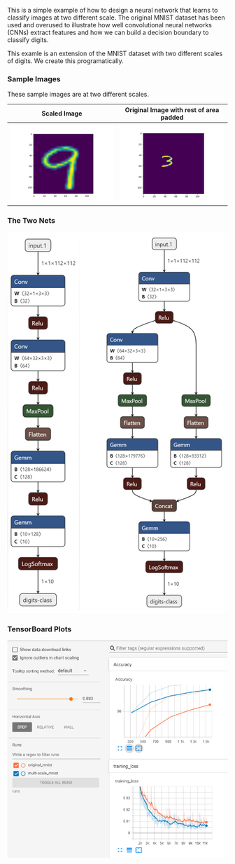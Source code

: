 
This is a simple example of how to design a neural network that learns to classify images at two different scale. The original MNIST dataset has been used and overused to illustrate how well convolutional neural networks (CNNs) extract features and how we can build a decision boundary to classify digits. 

This examle is an extension of the MNIST dataset with two different scales of digits. We create this programatically.

### Sample Images
These sample images are at two different scales.

| Scaled Image                                              | Original Image with rest of area padded                   |
| ----------------------------------------------------------|---------------------------------------------------------- |
|![mnist images](./assets/Figure_1.png "Image") | ![mnist images](./assets/Figure_2.png "Image")|


### The Two Nets
![mnist images](./assets/combined-nets.png "Image")


### TensorBoard Plots
![mnist images](./assets/TB-test-accuracy-loss.PNG "Image")
